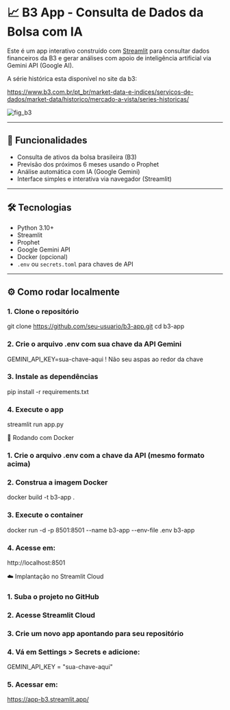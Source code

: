 # 📈 B3 App - Consulta de Dados da Bolsa com IA

Este é um app interativo construído com [Streamlit](https://streamlit.io/) para consultar dados financeiros da B3 e gerar análises com apoio de inteligência artificial via Gemini API (Google AI).

A série histórica esta disponível no site da b3:

https://www.b3.com.br/pt_br/market-data-e-indices/servicos-de-dados/market-data/historico/mercado-a-vista/series-historicas/

![fig_b3](https://github.com/user-attachments/assets/c798d4de-31bd-4653-aef9-65ce2208b28b)


---

## 🚀 Funcionalidades

- Consulta de ativos da bolsa brasileira (B3)
- Previsão dos próximos 6 meses usando o Prophet
- Análise automática com IA (Google Gemini)
- Interface simples e interativa via navegador (Streamlit)

---

## 🛠️ Tecnologias

- Python 3.10+
- Streamlit
- Prophet
- Google Gemini API
- Docker (opcional)
- `.env` ou `secrets.toml` para chaves de API

---

## ⚙️ Como rodar localmente

### 1. Clone o repositório

git clone https://github.com/seu-usuario/b3-app.git
cd b3-app

### 2. Crie o arquivo .env com sua chave da API Gemini
GEMINI_API_KEY=sua-chave-aqui ! Não seu aspas ao redor da chave

### 3. Instale as dependências
pip install -r requirements.txt

### 4. Execute o app
streamlit run app.py

🐳 Rodando com Docker
### 1. Crie o arquivo .env com a chave da API (mesmo formato acima)
### 2. Construa a imagem Docker
docker build -t b3-app .
### 3. Execute o container
docker run -d -p 8501:8501 --name b3-app --env-file .env b3-app
### 4. Acesse em: 
http://localhost:8501

☁️ Implantação no Streamlit Cloud
### 1. Suba o projeto no GitHub

### 2. Acesse Streamlit Cloud

### 3. Crie um novo app apontando para seu repositório

### 4. Vá em Settings > Secrets e adicione:
GEMINI_API_KEY = "sua-chave-aqui"

### 5. Acessar em:
https://app-b3.streamlit.app/



